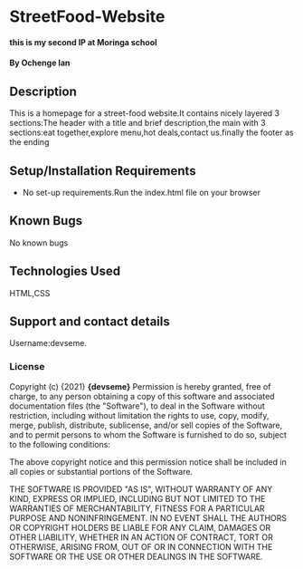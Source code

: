 # StreetFood-Website
#### this is my second IP at Moringa school
#### By **Ochenge Ian**
## Description
This is a homepage for a street-food website.It contains nicely layered 3 sections:The header with a title and brief description,the main with 3 sections:eat together,explore menu,hot deals,contact us.finally the footer as the ending 
## Setup/Installation Requirements
* No set-up requirements.Run the index.html file on your browser
## Known Bugs
No known bugs
## Technologies Used
HTML,CSS
## Support and contact details
Username:devseme.
### License

Copyright (c) {2021} **{devseme}**
Permission is hereby granted, free of charge, to any person obtaining a copy
of this software and associated documentation files (the "Software"), to deal
in the Software without restriction, including without limitation the rights
to use, copy, modify, merge, publish, distribute, sublicense, and/or sell
copies of the Software, and to permit persons to whom the Software is
furnished to do so, subject to the following conditions:

The above copyright notice and this permission notice shall be included in all
copies or substantial portions of the Software.

THE SOFTWARE IS PROVIDED "AS IS", WITHOUT WARRANTY OF ANY KIND, EXPRESS OR
IMPLIED, INCLUDING BUT NOT LIMITED TO THE WARRANTIES OF MERCHANTABILITY,
FITNESS FOR A PARTICULAR PURPOSE AND NONINFRINGEMENT. IN NO EVENT SHALL THE
AUTHORS OR COPYRIGHT HOLDERS BE LIABLE FOR ANY CLAIM, DAMAGES OR OTHER
LIABILITY, WHETHER IN AN ACTION OF CONTRACT, TORT OR OTHERWISE, ARISING FROM,
OUT OF OR IN CONNECTION WITH THE SOFTWARE OR THE USE OR OTHER DEALINGS IN THE
SOFTWARE.
